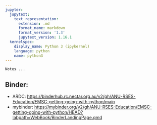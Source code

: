 ```yaml
---
jupyter:
  jupytext:
    text_representation:
      extension: .md
      format_name: markdown
      format_version: '1.3'
      jupytext_version: 1.16.1
  kernelspec:
    display_name: Python 3 (ipykernel)
    language: python
    name: python3
---
```


```python
Notes ... 
```

## Binder: 

 - ARDC: https://binderhub.rc.nectar.org.au/v2/gh/ANU-RSES-Education/EMSC-getting-going-with-python/main
 - mybinder: https://mybinder.org/v2/gh/ANU-RSES-Education/EMSC-getting-going-with-python/HEAD?labpath=WebBook/BinderLandingPage.qmd

